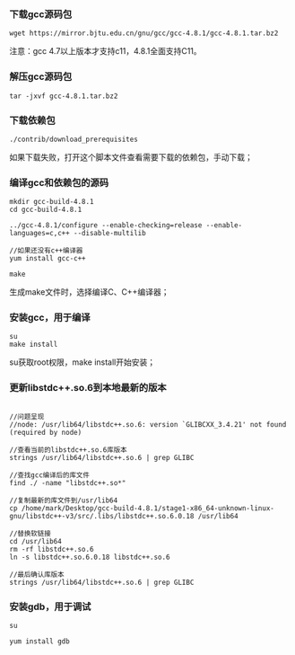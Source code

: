 ### 下载gcc源码包

```
wget https://mirror.bjtu.edu.cn/gnu/gcc/gcc-4.8.1/gcc-4.8.1.tar.bz2 
```

注意：gcc 4.7以上版本才支持c11，4.8.1全面支持C11。 

### 解压gcc源码包
```
tar -jxvf gcc-4.8.1.tar.bz2
```

### 下载依赖包
```
./contrib/download_prerequisites
```
如果下载失败，打开这个脚本文件查看需要下载的依赖包，手动下载；

### 编译gcc和依赖包的源码
```
mkdir gcc-build-4.8.1
cd gcc-build-4.8.1

../gcc-4.8.1/configure --enable-checking=release --enable-languages=c,c++ --disable-multilib

//如果还没有c++编译器
yum install gcc-c++

make
```
生成make文件时，选择编译C、C++编译器；

### 安装gcc，用于编译
```
su
make install
```
su获取root权限，make install开始安装；

### 更新libstdc++.so.6到本地最新的版本
```

//问题呈现
//node: /usr/lib64/libstdc++.so.6: version `GLIBCXX_3.4.21' not found (required by node)

//查看当前的libstdc++.so.6库版本
strings /usr/lib64/libstdc++.so.6 | grep GLIBC

//查找gcc编译后的库文件 
find ./ -name "libstdc++.so*"

//复制最新的库文件到/usr/lib64
cp /home/mark/Desktop/gcc-build-4.8.1/stage1-x86_64-unknown-linux-gnu/libstdc++-v3/src/.libs/libstdc++.so.6.0.18 /usr/lib64

//替换软链接
cd /usr/lib64
rm -rf libstdc++.so.6
ln -s libstdc++.so.6.0.18 libstdc++.so.6

//最后确认库版本
strings /usr/lib64/libstdc++.so.6 | grep GLIBC

```

### 安装gdb，用于调试
```
su

yum install gdb
```
